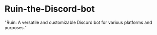 # Ruin-the-Discord-bot
"Ruin: A versatile and customizable Discord bot for various platforms and purposes."
